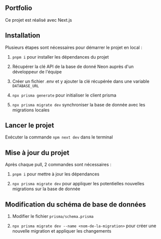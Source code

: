 ## Portfolio

Ce projet est réalisé avec Next.js

## Installation

Plusieurs étapes sont nécessaires pour démarrer le projet en local :

1. `pnpm i` pour installer les dépendances du projet

2. Récupérer la clé API de la base de donné Neon auprès d'un développeur de l'équipe

3. Créer un fichier .env et y ajouter la clé récupérée dans une variable `DATABASE_URL`

4. `npx prisma generate` pour initialiser le client prisma

5. `npx prisma migrate dev` synchroniser la base de donnée avec les migrations locales

## Lancer le projet

Exécuter la commande `npm next dev` dans le terminal

## Mise à jour du projet

Après chaque pull, 2 commandes sont nécessaires :

1. `pnpm i` pour mettre à jour les dépendances

2. `npx prisma migrate dev` pour appliquer les potentielles nouvelles migrations sur la base de donnée

## Modification du schéma de base de données

1. Modifier le fichier `prisma/schema.prisma`

2. `npx prisma migrate dev --name <nom-de-la-migration>` pour créer une nouvelle migration et appliquer les changements
